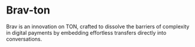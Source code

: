# Brav-ton
Brav is an innovation on TON, crafted to dissolve the barriers of complexity in digital payments by embedding effortless transfers directly into conversations.
